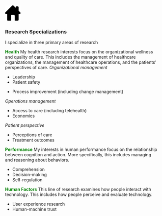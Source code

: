[![Alt text for broken image link](assets/images/Home-icon_RE.png)](https://pjschroeder.github.io/)

### Research Specializations
I specialize in three primary areas of research

<span style="color:green">**Health**</span> My health research interests focus on the organizational wellness and quality of care. This includes the management of healthcare organizations, the management of healthcare operations, and the patients’ perspectives of care. 
_Organizational management_
* Leadership
* Patient safety
- Process improvement (including change management)

_Operations management_
* Access to care (including telehealth)
* Economics 

_Patient perspective_
* Perceptions of care
* Treatment outcomes

<span style="color:green">**Performance**</span> My interests in human performance focus on the relationship between cognition and action. More specifically, this includes managing and reasoning about behaviors.  
* Comprehension
* Decision-making 
* Self-regulation

<span style="color:green">**Human Factors**</span> This line of research examines how people interact with technology. This includes how people perceive and evaluate technology.
* User experience research
* Human-machine trust 

